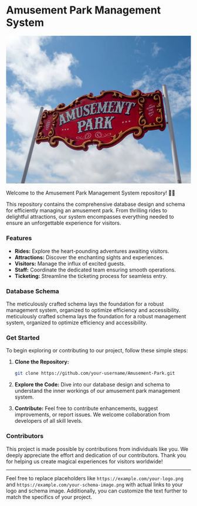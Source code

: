 

# Amusement Park Management System

<p align="center">
  <img src="https://raw.githubusercontent.com/PrayujaTeli/Amusement-Park/main/AmusmentPark.jpeg" alt="Amusement Park Logo">
</p>

Welcome to the Amusement Park Management System repository! 🎢🎡

This repository contains the comprehensive database design and schema for efficiently managing an amusement park. From thrilling rides to delightful attractions, our system encompasses everything needed to ensure an unforgettable experience for visitors.

### Features

- **Rides:** Explore the heart-pounding adventures awaiting visitors.
- **Attractions:** Discover the enchanting sights and experiences.
- **Visitors:** Manage the influx of excited guests.
- **Staff:** Coordinate the dedicated team ensuring smooth operations.
- **Ticketing:** Streamline the ticketing process for seamless entry.

### Database Schema

The meticulously crafted schema lays the foundation for a robust management system, organized to optimize efficiency and accessibility. meticulously crafted schema lays the foundation for a robust management system, organized to optimize efficiency and accessibility.

### Get Started

To begin exploring or contributing to our project, follow these simple steps:

1. **Clone the Repository:**
   ```sh
   git clone https://github.com/your-username/Amusement-Park.git
   ```

2. **Explore the Code:**
   Dive into our database design and schema to understand the inner workings of our amusement park management system.

3. **Contribute:**
   Feel free to contribute enhancements, suggest improvements, or report issues. We welcome collaboration from developers of all skill levels.

### Contributors

This project is made possible by contributions from individuals like you. We deeply appreciate the effort and dedication of our contributors. Thank you for helping us create magical experiences for visitors worldwide!

---

Feel free to replace placeholders like `https://example.com/your-logo.png` and `https://example.com/your-schema-image.png` with actual links to your logo and schema image. Additionally, you can customize the text further to match the specifics of your project.
